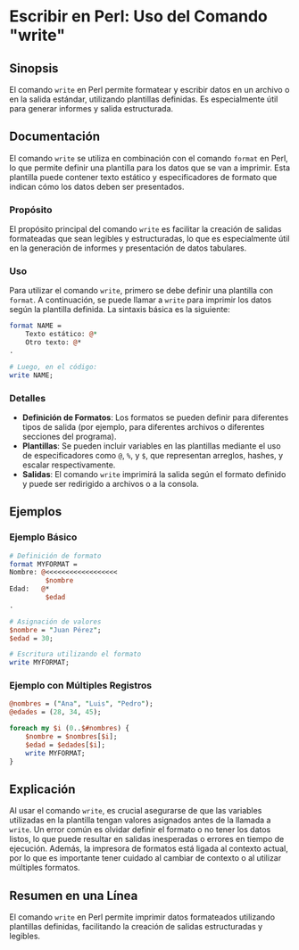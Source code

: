 <!--
Meta Description: # Escribir en Perl: Uso del Comando "write" ## Sinopsis El comando `write` en Perl permite formatear y escribir datos en un archivo o en la salida est...
Meta Keywords: write, comando, que, perl, datos
-->

# Escribir en Perl: Uso del Comando "write"

## Sinopsis
El comando `write` en Perl permite formatear y escribir datos en un archivo o en la salida estándar, utilizando plantillas definidas. Es especialmente útil para generar informes y salida estructurada.

## Documentación
El comando `write` se utiliza en combinación con el comando `format` en Perl, lo que permite definir una plantilla para los datos que se van a imprimir. Esta plantilla puede contener texto estático y especificadores de formato que indican cómo los datos deben ser presentados.

### Propósito
El propósito principal del comando `write` es facilitar la creación de salidas formateadas que sean legibles y estructuradas, lo que es especialmente útil en la generación de informes y presentación de datos tabulares.

### Uso
Para utilizar el comando `write`, primero se debe definir una plantilla con `format`. A continuación, se puede llamar a `write` para imprimir los datos según la plantilla definida. La sintaxis básica es la siguiente:

```perl
format NAME = 
    Texto estático: @* 
    Otro texto: @*
.

# Luego, en el código:
write NAME;
```

### Detalles
- **Definición de Formatos**: Los formatos se pueden definir para diferentes tipos de salida (por ejemplo, para diferentes archivos o diferentes secciones del programa).
- **Plantillas**: Se pueden incluir variables en las plantillas mediante el uso de especificadores como `@`, `%`, y `$`, que representan arreglos, hashes, y escalar respectivamente.
- **Salidas**: El comando `write` imprimirá la salida según el formato definido y puede ser redirigido a archivos o a la consola.

## Ejemplos

### Ejemplo Básico
```perl
# Definición de formato
format MYFORMAT =
Nombre: @<<<<<<<<<<<<<<<<<<
         $nombre
Edad:   @*
         $edad
.

# Asignación de valores
$nombre = "Juan Pérez";
$edad = 30;

# Escritura utilizando el formato
write MYFORMAT;
```

### Ejemplo con Múltiples Registros
```perl
@nombres = ("Ana", "Luis", "Pedro");
@edades = (28, 34, 45);

foreach my $i (0..$#nombres) {
    $nombre = $nombres[$i];
    $edad = $edades[$i];
    write MYFORMAT;
}
```

## Explicación
Al usar el comando `write`, es crucial asegurarse de que las variables utilizadas en la plantilla tengan valores asignados antes de la llamada a `write`. Un error común es olvidar definir el formato o no tener los datos listos, lo que puede resultar en salidas inesperadas o errores en tiempo de ejecución. Además, la impresora de formatos está ligada al contexto actual, por lo que es importante tener cuidado al cambiar de contexto o al utilizar múltiples formatos.

## Resumen en una Línea
El comando `write` en Perl permite imprimir datos formateados utilizando plantillas definidas, facilitando la creación de salidas estructuradas y legibles.